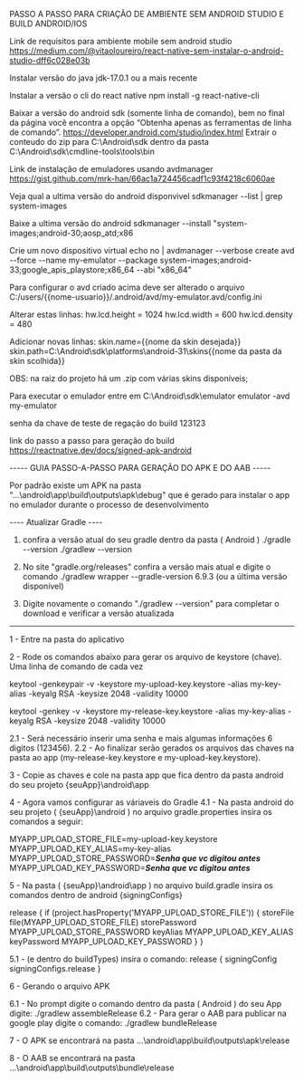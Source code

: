 PASSO A PASSO PARA CRIAÇÃO DE AMBIENTE SEM ANDROID STUDIO E BUILD ANDROID/IOS

Link de requisitos para ambiente mobile sem android studio
https://medium.com/@vitaoloureiro/react-native-sem-instalar-o-android-studio-dff6c028e03b

Instalar versão do java jdk-17.0.1 ou a mais recente

Instalar a versão o cli do react native
npm install -g react-native-cli

Baixar a versão do android sdk (somente linha de comando), bem no final da página você encontra a opção “Obtenha apenas as ferramentas de linha de comando”.
https://developer.android.com/studio/index.html
Extrair o conteudo do zip para C:\Android\sdk dentro da pasta C:\Android\sdk\cmdline-tools\tools\bin

Link de instalação de emuladores usando avdmanager
https://gist.github.com/mrk-han/66ac1a724456cadf1c93f4218c6060ae

Veja qual a ultima versão do android disponvivel
sdkmanager --list | grep system-images

Baixe a ultima versão do android
sdkmanager --install "system-images;android-30;aosp_atd;x86

Crie um novo dispositivo virtual
echo no | avdmanager --verbose create avd --force --name my-emulator --package system-images;android-33;google_apis_playstore;x86_64 --abi "x86_64"

Para configurar o avd criado acima deve ser alterado o arquivo 
C:/users/{{nome-usuario}}/.android/avd/my-emulator.avd/config.ini

Alterar estas linhas: 
hw.lcd.height = 1024
hw.lcd.width = 600
hw.lcd.density = 480

Adicionar novas linhas:
skin.name={{nome da skin desejada}}
skin.path=C:\Android\sdk\platforms\android-31\skins\{{nome da pasta da skin scolhida}}

OBS: na raiz do projeto há um .zip com várias skins disponíveis;

Para executar o emulador entre em C:\Android\sdk\emulator
emulator -avd my-emulator



senha da chave de teste de regação do build 123123

link do passo a passo para geração do build
https://reactnative.dev/docs/signed-apk-android



----- GUIA PASSO-A-PASSO PARA GERAÇÃO DO APK E DO AAB -----

Por padrão existe um APK na pasta "...\android\app\build\outputs\apk\debug" que é gerado para instalar o app no emulador durante o processo de desenvolvimento

---- Atualizar Gradle ----

1) confira a versão atual do seu gradle dentro da pasta ( Android )
./gradle --version
./gradlew --version

2) No site "gradle.org/releases" confira a versão mais atual e digite o comando
./gradlew wrapper --gradle-version 6.9.3 (ou a última versão disponível)

3) Digite novamente o comando "./gradlew --version" para completar o download e verificar a versão atualizada

-------------------------

1 - Entre na pasta do aplicativo

2 - Rode os comandos abaixo para gerar os arquivo de keystore (chave). Uma linha de comando de cada vez

keytool -genkeypair -v -keystore my-upload-key.keystore -alias my-key-alias -keyalg RSA -keysize 2048 -validity 10000

keytool -genkey -v -keystore my-release-key.keystore -alias my-key-alias -keyalg RSA -keysize 2048 -validity 10000

 2.1 - Será necessário inserir uma senha e mais algumas informações 6 digitos (123456).
 2.2 - Ao finalizar serão gerados os arquivos das chaves na pasta ao app (my-release-key.keystore  e  my-upload-key.keystore).

3 - Copie as chaves e cole na pasta app que fica dentro da pasta android do seu projeto
 {seuApp}\android\app

4 - Agora vamos configurar as váriaveis do Gradle
 4.1 - Na pasta android do seu projeto ( {seuApp}\android ) no arquivo gradle.properties insira os comandos a seguir:
 
 MYAPP_UPLOAD_STORE_FILE=my-upload-key.keystore
 MYAPP_UPLOAD_KEY_ALIAS=my-key-alias
 MYAPP_UPLOAD_STORE_PASSWORD=***Senha que vc digitou antes***
 MYAPP_UPLOAD_KEY_PASSWORD=***Senha que vc digitou antes***

5 - Na pasta ( {seuApp}\android\app ) no arquivo build.gradle insira os comandos dentro de android {signingConfigs}

 release {
            if (project.hasProperty('MYAPP_UPLOAD_STORE_FILE')) {
                storeFile file(MYAPP_UPLOAD_STORE_FILE)
                storePassword MYAPP_UPLOAD_STORE_PASSWORD
                keyAlias MYAPP_UPLOAD_KEY_ALIAS
                keyPassword MYAPP_UPLOAD_KEY_PASSWORD
            }
        }

5.1 - (e dentro do buildTypes) insira o comando:
 release {
  signingConfig signingConfigs.release
 }

6 - Gerando o arquivo APK

 6.1 - No prompt digite o comando dentro da pasta ( Android ) do seu App digite:
  ./gradlew assembleRelease
 6.2 - Para gerar o AAB para publicar na google play digite o comando:
  ./gradlew bundleRelease

7 - O APK se encontrará na pasta
...\android\app\build\outputs\apk\release

8 - O AAB se encontrará na pasta
...\android\app\build\outputs\bundle\release
